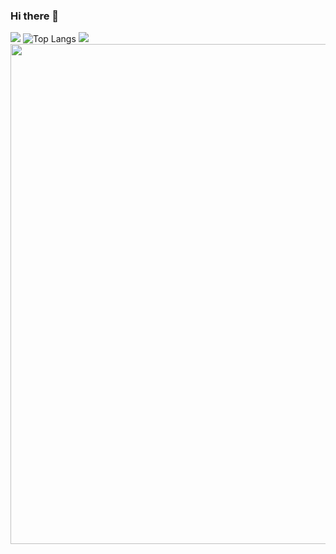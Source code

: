 ### Hi there 👋
![](https://github-readme-stats.vercel.app/api?username=huan-cdm&show_icons=true&theme=transparent)
![Top Langs](https://github-readme-stats.vercel.app/api/top-langs/?username=huan-cdm&layout=compact&theme=tokyonight)
![](https://github-readme-activity-graph.cyclic.app/graph?username=huan-cdm&theme=dracula)
<img width="800" src="https://github-readme-activity-graph.vercel.app/graph?username=huan-cdm&theme=github-compact&hide_border=true&area=true" />
